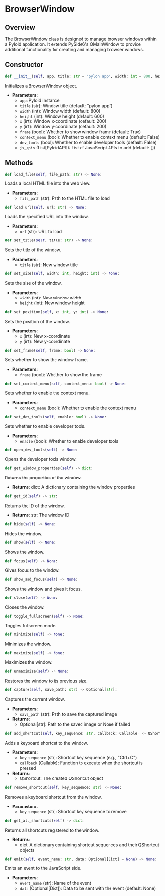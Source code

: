 # BrowserWindow

## Overview

The BrowserWindow class is designed to manage browser windows within a Pyloid application. It extends PySide6's QMainWindow to provide additional functionality for creating and managing browser windows.

## Constructor

```python
def __init__(self, app, title: str = "pylon app", width: int = 800, height: int = 600, x: int = 200, y: int = 200, frame: bool = True, context_menu: bool = False, dev_tools: bool = False, js_apis: List[PylonAPI] = []):
```

Initializes a BrowserWindow object.

* **Parameters**:
  * `app`: Pyloid instance
  * `title` (str): Window title (default: "pylon app")
  * `width` (int): Window width (default: 800)
  * `height` (int): Window height (default: 600)
  * `x` (int): Window x-coordinate (default: 200)
  * `y` (int): Window y-coordinate (default: 200)
  * `frame` (bool): Whether to show window frame (default: True)
  * `context_menu` (bool): Whether to enable context menu (default: False)
  * `dev_tools` (bool): Whether to enable developer tools (default: False)
  * `js_apis` (List\[PyloidAPI]): List of JavaScript APIs to add (default: \[])

## Methods

```python
def load_file(self, file_path: str) -> None:
```

Loads a local HTML file into the web view.

* **Parameters**:
  * `file_path` (str): Path to the HTML file to load

```python
def load_url(self, url: str) -> None:
```

Loads the specified URL into the window.

* **Parameters**:
  * `url` (str): URL to load

```python
def set_title(self, title: str) -> None:
```

Sets the title of the window.

* **Parameters**:
  * `title` (str): New window title

```python
def set_size(self, width: int, height: int) -> None:
```

Sets the size of the window.

* **Parameters**:
  * `width` (int): New window width
  * `height` (int): New window height

```python
def set_position(self, x: int, y: int) -> None:
```

Sets the position of the window.

* **Parameters**:
  * `x` (int): New x-coordinate
  * `y` (int): New y-coordinate

```python
def set_frame(self, frame: bool) -> None:
```

Sets whether to show the window frame.

* **Parameters**:
  * `frame` (bool): Whether to show the frame

```python
def set_context_menu(self, context_menu: bool) -> None:
```

Sets whether to enable the context menu.

* **Parameters**:
  * `context_menu` (bool): Whether to enable the context menu

```python
def set_dev_tools(self, enable: bool) -> None:
```

Sets whether to enable developer tools.

* **Parameters**:
  * `enable` (bool): Whether to enable developer tools

```python
def open_dev_tools(self) -> None:
```

Opens the developer tools window.

```python
def get_window_properties(self) -> dict:
```

Returns the properties of the window.

* **Returns**: dict: A dictionary containing the window properties

```python
def get_id(self) -> str:
```

Returns the ID of the window.

* **Returns**: str: The window ID

```python
def hide(self) -> None:
```

Hides the window.

```python
def show(self) -> None:
```

Shows the window.

```python
def focus(self) -> None:
```

Gives focus to the window.

```python
def show_and_focus(self) -> None:
```

Shows the window and gives it focus.

```python
def close(self) -> None:
```

Closes the window.

```python
def toggle_fullscreen(self) -> None:
```

Toggles fullscreen mode.

```python
def minimize(self) -> None:
```

Minimizes the window.

```python
def maximize(self) -> None:
```

Maximizes the window.

```python
def unmaximize(self) -> None:
```

Restores the window to its previous size.

```python
def capture(self, save_path: str) -> Optional[str]:
```

Captures the current window.

* **Parameters**:
  * `save_path` (str): Path to save the captured image
* **Returns**:
  * Optional\[str]: Path to the saved image or None if failed

```python
def add_shortcut(self, key_sequence: str, callback: Callable) -> QShortcut:
```

Adds a keyboard shortcut to the window.

* **Parameters**:
  * `key_sequence` (str): Shortcut key sequence (e.g., "Ctrl+C")
  * `callback` (Callable): Function to execute when the shortcut is pressed
* **Returns**:
  * QShortcut: The created QShortcut object

```python
def remove_shortcut(self, key_sequence: str) -> None:
```

Removes a keyboard shortcut from the window.

* **Parameters**:
  * `key_sequence` (str): Shortcut key sequence to remove

```python
def get_all_shortcuts(self) -> dict:
```

Returns all shortcuts registered to the window.

* **Returns**:
  * dict: A dictionary containing shortcut sequences and their QShortcut objects

```python
def emit(self, event_name: str, data: Optional[Dict] = None) -> None:
```

Emits an event to the JavaScript side.

* **Parameters**:
  * `event_name` (str): Name of the event
  * `data` (Optional\[Dict]): Data to be sent with the event (default: None)
